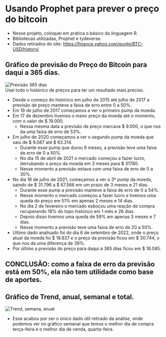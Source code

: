 # Usando Prophet para prever o preço do bitcoin

- Nesse projeto, coloquei em prática o básico da linguagem R.<br>
- Bibliotecas utilizadas, Prophet e tydeverse.
- Dados retirados do site: https://finance.yahoo.com/quote/BTC-USD/history/
##
## Gráfico de previsão do Preço do Bitcoin para daqui a 365 dias.<br>

![Previsão 365 dias](https://user-images.githubusercontent.com/95443404/190190687-a13c94cb-c62a-4a21-ac9b-016d47af60d4.png)<br>
Usei todo o histórico de preços para ter um resultado mais preciso.
- Desde o começo do histórico em julho de 2015 até julho de 2017 a previsão de preço manteve a faixa de erro entre 0 a 50%. 
- Em 19 de julho de 2017 começamos a ver o primeiro pump da moeda.
- Em 17 de dezembro tivemos o maior preço da moeda até o momento, com o valor de $ 19.000.
  - Nessa mesma data a previsão de preço marcava $ 9.000, o que nos da uma faixa de erro de 53%.
- Em julho de 2020 começamos a ver o segundo pump da moeda que saiu de $ 9.087 até $ 63.314.
  - Durante esse pump que durou 9 meses, a previsão teve uma faixa de erro de 0 a 50%.
  - No dia 15 de abril de 2021 o mercado começou a fazer lucro, derrubando o preço da moeda em 3 meses para $ 31780.
  - Nesse momento a previsão estava com uma faixa de erro de 0 a 30%.
- No dia 18 de julho de 2021, começamos a ver o 3º pump da moeda, saindo de $ 31.796 a $ 67.566 em um prazo de 3 meses e 21 dias.
  - Durante esse pump a previsão manteve a faixa de erro de 0 a 54%.
  - Nesse momento o mercado começou a fazer lucro e tivemos uma queda do preço em 51% em apenas 2 meses e 14 dias.
  - No dia 2 de fevereiro o mercado esboçou uma reação de compra recuperando 18% do topo histórico em 1 mês e 26 dias.
  - Depois disso tivemos uma queda de 59% em apenas 3 meses e 7 dias.
  - Nesse momento a previsão teve uma faixa de erro de 20 a 50%.
- Ultimo dado analisado foi do dia 6 de setembro de 2022, onde o preço atual da moeda foi $ 18.837 e o preço da previsão ficou em $ 30.744, o que nos da uma diferença de 39%.
- Por último a previsão do preço para daqui a 365 dias ficou em $ 18.085.
##
## CONCLUSÃO: como a faixa de erro da previsão está em 50%, ela não tem utilidade como base de aportes.

## Gráfico de Trend, anual, semanal e total.
![Trend, semana, anual](https://user-images.githubusercontent.com/95443404/190201846-cbbfde61-009b-44ef-aa00-155eeac83edf.png)
- Esse acabou por ser o único dado útil retirado da análise, onde podemos ver no gráfico semanal que temos o melhor dia de compra terça-feira e o melhor dia de venda, quarta-feira.
  
